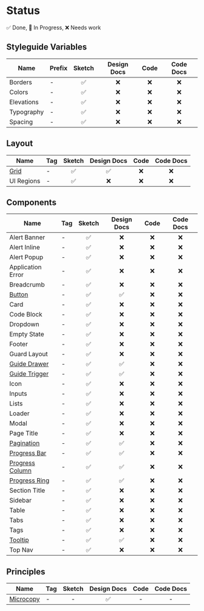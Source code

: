 # Status

✅ Done, 🚧 In Progress, ❌ Needs work

## Styleguide Variables

| Name       | Prefix | Sketch | Design Docs | Code | Code Docs |
|------------|--------|:------:|:-----------:|:----:|:---------:|
| Borders    | -      |   ✅    |      ❌      |  ❌   |     ❌     |
| Colors     | -      |   ✅    |      ❌      |  ❌   |     ❌     |
| Elevations | -      |   ✅    |      ❌      |  ❌   |     ❌     |
| Typography | -      |   ✅    |      ❌      |  ❌   |     ❌     |
| Spacing    | -      |   ✅    |      ❌      |  ❌   |     ❌     |

## Layout

| Name                   | Tag | Sketch | Design Docs | Code | Code Docs |
|------------------------|-----|:------:|:-----------:|:----:|:---------:|
| [Grid](layout/grid.md) | -   |   ✅    |      ✅      |  ❌   |     ❌     |
| UI Regions             | -   |   ✅    |      ❌      |  ❌   |     ❌     |

## Components

| Name                                         | Tag | Sketch | Design Docs | Code | Code Docs |
|----------------------------------------------|-----|:------:|:-----------:|:----:|:---------:|
| Alert Banner                                 | -   |   ✅    |      ❌      |  ❌   |     ❌     |
| Alert Inline                                 | -   |   ✅    |      ❌      |  ❌   |     ❌     |
| Alert Popup                                  | -   |   ✅    |      ❌      |  ❌   |     ❌     |
| Application Error                            | -   |   ✅    |      ❌      |  ❌   |     ❌     |
| Breadcrumb                                   | -   |   ✅    |      ❌      |  ❌   |     ❌     |
| [Button](components/button.md)               | -   |   ✅    |      ✅      |  ❌   |     ❌     |
| Card                                         | -   |   ✅    |      ❌      |  ❌   |     ❌     |
| Code Block                                   | -   |   ✅    |      ❌      |  ❌   |     ❌     |
| Dropdown                                     | -   |   ✅    |      ❌      |  ❌   |     ❌     |
| Empty State                                  | -   |   ✅    |      ❌      |  ❌   |     ❌     |
| Footer                                       | -   |   ✅    |      ❌      |  ❌   |     ❌     |
| Guard Layout                                 | -   |   ✅    |      ❌      |  ❌   |     ❌     |
| [Guide Drawer](components/guide-drawer.md)   | -   |   ✅    |      ✅      |  ❌   |     ❌     |
| [Guide Trigger](components/guide-trigger.md) | -   |   ✅    |      ✅      |  ❌   |     ❌     |
| Icon                                         | -   |   ✅    |      ❌      |  ❌   |     ❌     |
| Inputs                                       | -   |   ✅    |      ❌      |  ❌   |     ❌     |
| Lists                                        | -   |   ✅    |      ❌      |  ❌   |     ❌     |
| Loader                                       | -   |   ✅    |      ❌      |  ❌   |     ❌     |
| Modal                                        | -   |   ✅    |      ❌      |  ❌   |     ❌     |
| Page Title                                   | -   |   ✅    |      ❌      |  ❌   |     ❌     |
| [Pagination](components/pagination.md)       | -   |   ✅    |      ✅      |  ❌   |     ❌     |
| [Progress Bar](components/progress.md)       | -   |   ✅    |      ✅      |  ❌   |     ❌     |
| [Progress Column](components/progress.md)    | -   |   ✅    |      ✅      |  ❌   |     ❌     |
| [Progress Ring](components/progress.md)      | -   |   ✅    |      ✅      |  ❌   |     ❌     |
| Section Title                                | -   |   ✅    |      ❌      |  ❌   |     ❌     |
| Sidebar                                      | -   |   ✅    |      ❌      |  ❌   |     ❌     |
| Table                                        | -   |   ✅    |      ❌      |  ❌   |     ❌     |
| Tabs                                         | -   |   ✅    |      ❌      |  ❌   |     ❌     |
| Tags                                         | -   |   ✅    |      ❌      |  ❌   |     ❌     |
| [Tooltip](components/tooltip.md)             | -   |   ✅    |      ✅      |  ❌   |     ❌     |
| Top Nav                                      | -   |   ✅    |      ❌      |  ❌   |     ❌     |

## Principles

| Name                                 | Tag | Sketch | Design Docs | Code | Code Docs |
|--------------------------------------|-----|:------:|:-----------:|:----:|:---------:|
| [Microcopy](principles/microcopy.md) | -   |   -    |      ✅      |  -   |     -     |